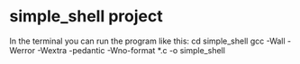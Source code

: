 # simple_shell project

In the terminal you can run the program like this:
cd simple_shell
gcc -Wall -Werror -Wextra -pedantic -Wno-format *.c -o simple_shell